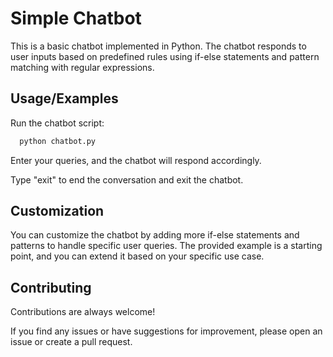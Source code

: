 # Simple Chatbot

This is a basic chatbot implemented in Python. The chatbot responds to user inputs based on predefined rules using if-else statements and pattern matching with regular expressions.




## Usage/Examples



Run the chatbot script:
```bash
  python chatbot.py
```
Enter your queries, and the chatbot will respond accordingly.

Type "exit" to end the conversation and exit the chatbot.



## Customization

You can customize the chatbot by adding more if-else statements and patterns to handle specific user queries. The provided example is a starting point, and you can extend it based on your specific use case.
## Contributing

Contributions are always welcome!

If you find any issues or have suggestions for improvement, please open an issue or create a pull request.

